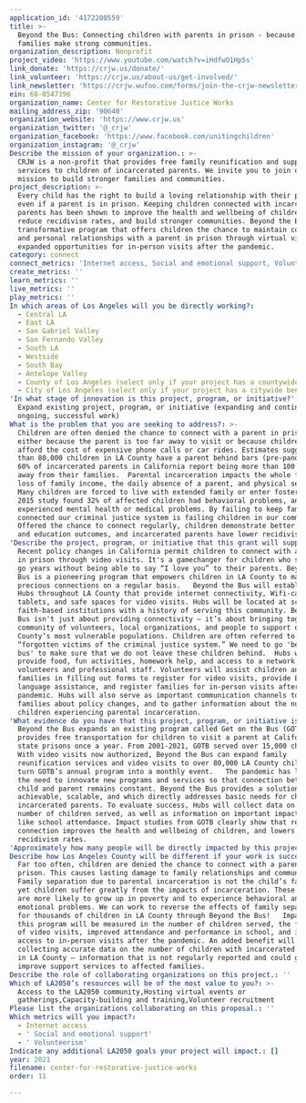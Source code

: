 ```yaml
---
application_id: '4172200559'
title: >-
  Beyond the Bus: Connecting children with parents in prison - because strong
  families make strong communities.
organization_description: Nonprofit
project_video: 'https://www.youtube.com/watch?v=iHdfwO1Hp5s'
link_donate: 'https://crjw.us/donate/'
link_volunteer: 'https://crjw.us/about-us/get-involved/'
link_newsletter: 'https://crjw.wufoo.com/forms/join-the-crjw-newsletter/'
ein: 68-0547196
organization_name: Center for Restorative Justice Works
mailing_address_zip: '90640'
organization_website: 'https://www.crjw.us'
organization_twitter: '@_crjw'
organization_facebook: 'https://www.facebook.com/unitingchildren'
organization_instagram: '@_crjw'
Describe the mission of your organization.: >-
  CRJW is a non-profit that provides free family reunification and support
  services to children of incarcerated parents. We invite you to join our
  mission to build stronger families and communities.
project_description: >-
  Every child has the right to build a loving relationship with their parents,
  even if a parent is in prison. Keeping children connected with incarcerated
  parents has been shown to improve the health and wellbeing of children, to
  reduce recidivism rates, and build stronger communities. Beyond the Bus is a
  transformative program that offers children the chance to maintain connection
  and personal relationships with a parent in prison through virtual visits and
  expanded opportunities for in-person visits after the pandemic. 
category: connect
connect_metrics: 'Internet access, Social and emotional support, Volunteerism'
create_metrics: ''
learn_metrics: ''
live_metrics: ''
play_metrics: ''
In which areas of Los Angeles will you be directly working?:
  - Central LA
  - East LA
  - San Gabriel Valley
  - San Fernando Valley
  - South LA
  - Westside
  - South Bay
  - Antelope Valley
  - County of Los Angeles (select only if your project has a countywide benefit)
  - City of Los Angeles (select only if your project has a citywide benefit)
'In what stage of innovation is this project, program, or initiative?': >-
  Expand existing project, program, or initiative (expanding and continuing
  ongoing, successful work)
What is the problem that you are seeking to address?: >-
  Children are often denied the chance to connect with a parent in prison,
  either because the parent is too far away to visit or because children can’t
  afford the cost of expensive phone calls or car rides. Estimates suggest more
  than 80,000 children in LA County have a parent behind bars (pre-pandemic).
  60% of incarcerated parents in California report being more than 100 miles
  away from their families.  Parental incarceration impacts the whole family:
  loss of family income, the daily absence of a parent, and physical separation.
  Many children are forced to live with extended family or enter foster care. A
  2015 study found 32% of affected children had behavioral problems, and 38%
  experienced mental health or medical problems. By failing to keep families
  connected our criminal justice system is failing children in our communities.
  Offered the chance to connect regularly, children demonstrate better health
  and education outcomes, and incarcerated parents have lower recidivism rates. 
'Describe the project, program, or initiative that this grant will support to address the problem identified.': >-
  Recent policy changes in California permit children to connect with a parent
  in prison through video visits. It's a gamechanger for children who sometimes
  go years without being able to say “I love you” to their parents. Beyond the
  Bus is a pioneering program that empowers children in LA County to make these
  precious connections on a regular basis.   Beyond the Bus will establish 10
  Hubs throughout LA County that provide internet connectivity, Wifi-capable
  tablets, and safe spaces for video visits. Hubs will be located at schools or
  faith-based institutions with a history of serving this community. Beyond the
  Bus isn't just about providing connectivity – it’s about bringing together a
  community of volunteers, local organizations, and people to support one of LA
  County’s most vulnerable populations. Children are often referred to as the
  “forgotten victims of the criminal justice system.” We need to go 'beyond the
  bus' to make sure that we do not leave these children behind.  Hubs will
  provide food, fun activities, homework help, and access to a network of caring
  volunteers and professional staff. Volunteers will assist children and
  families in filling out forms to register for video visits, provide English
  language assistance, and register families for in-person visits after the
  pandemic. Hubs will also serve as important communication channels to inform
  families about policy changes, and to gather information about the number of
  children experiencing parental incarceration.
'What evidence do you have that this project, program, or initiative is or will be successful, and how will you define and measure success?': >-
  Beyond the Bus expands an existing program called Get on the Bus (GOTB). GOTB
  provides free transportation for children to visit a parent at California’s
  state prisons once a year. From 2001-2021, GOTB served over 15,000 children.
  With video visits now authorized, Beyond the Bus can expand family
  reunification services and video visits to over 80,000 LA County children, and
  turn GOTB’s annual program into a monthly event.   The pandemic has laid bare
  the need to innovate new programs and services so that connection between
  child and parent remains constant. Beyond the Bus provides a solution that is
  achievable, scalable, and which directly addresses basic needs for children of
  incarcerated parents. To evaluate success, Hubs will collect data on the
  number of children served, as well as information on important impact factors
  like school attendance. Impact studies from GOTB clearly show that regular
  connection improves the health and wellbeing of children, and lowers
  recidivism rates.
'Approximately how many people will be directly impacted by this project, program, or initiative?': '50000'
Describe how Los Angeles County will be different if your work is successful.: >-
  Far too often, children are denied the chance to connect with a parent in
  prison. This causes lasting damage to family relationships and communities.
  Family separation due to parental incarceration is not the child’s fault, and
  yet children suffer greatly from the impacts of incarceration. These children
  are more likely to grow up in poverty and to experience behavioral and
  emotional problems. We can work to reverse the effects of family separation
  for thousands of children in LA County through Beyond the Bus!   Impact for
  this program will be measured in the number of children served, the frequency
  of video visits, improved attendance and performance in school, and increased
  access to in-person visits after the pandemic. An added benefit will be
  collecting accurate data on the number of children with incarcerated parents
  in LA County – information that is not regularly reported and could greatly
  improve support services to affected families.  
Describe the role of collaborating organizations on this project.: ''
Which of LA2050’s resources will be of the most value to you?: >-
  Access to the LA2050 community,Hosting virtual events or
  gatherings,Capacity-building and training,Volunteer recruitment
Please list the organizations collaborating on this proposal.: ''
Which metrics will you impact?:
  - Internet access
  - ' Social and emotional support'
  - ' Volunteerism'
Indicate any additional LA2050 goals your project will impact.: []
year: 2021
filename: center-for-restorative-justice-works
order: 11

---
```

